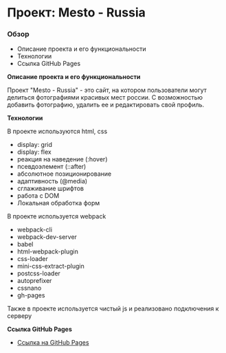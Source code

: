 # Проект: Mesto - Russia

### Обзор
* Описание проекта и его функциональности
* Технологии
* Ссылка GitHub Pages


**Описание проекта и его функциональности**

Проект "Mesto - Russia" - это сайт, на котором пользователи могут делиться фотографиями красивых мест россии. С возможностью добавить фотографию, удалить ее и редактировать свой профиль.


**Технологии**

В проекте используются html, css
* display: grid
* display: flex
* реакция на наведение (:hover)
* псевдоэлемент (::after)
* абсолютное позиционирование
* адаптивность (@media)
* сглаживание шрифтов
* работа с DOM
* Локальная обработка форм

В проекте используется webpack
* webpack-cli
* webpack-dev-server
* babel
* html-webpack-plugin
* css-loader
* mini-css-extract-plugin
* postcss-loader
* autoprefixer
* cssnano
* gh-pages

Также в проекте используется чистый js и реализовано подключения к серверу


**Ссылка GitHub Pages**

* [Ссылка на GitHub Pages](https://meduscode.github.io/mesto-project/)
